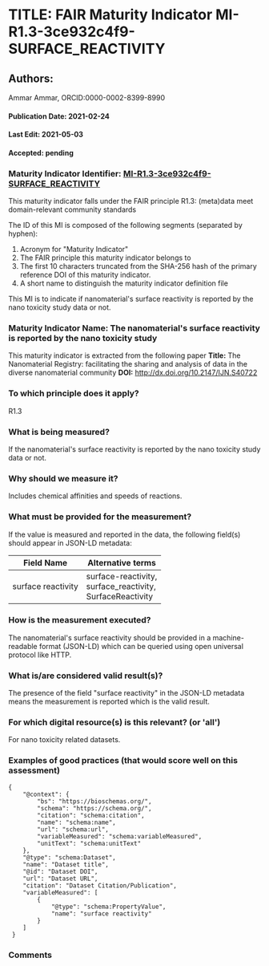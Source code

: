 # TITLE: FAIR Maturity Indicator MI-R1.3-3ce932c4f9-SURFACE_REACTIVITY

## Authors: 
Ammar Ammar, ORCID:0000-0002-8399-8990

#### Publication Date: 2021-02-24
#### Last Edit: 2021-05-03
#### Accepted: pending

### Maturity Indicator Identifier: [MI-R1.3-3ce932c4f9-SURFACE_REACTIVITY](https://w3id.org/fair/maturity_indicator/terms/Gen2/MI-R1.3-3ce932c4f9-SURFACE_REACTIVITY)

This maturity indicator falls under the FAIR principle R1.3:
(meta)data meet domain-relevant community standards

The ID of this MI is composed of the following segments (separated by hyphen):
1. Acronym for "Maturity Indicator"
1. The FAIR principle this maturity indicator belongs to
1. The first 10 characters truncated from the SHA-256 hash of the primary reference DOI of this maturity indicator.
1. A short name to distinguish the maturity indicator definition file

This MI is to indicate if nanomaterial's surface reactivity is reported by the nano toxicity study data or not.

### Maturity Indicator Name:  The nanomaterial's surface reactivity is reported by the nano toxicity study

This maturity indicator is extracted from the following paper 
**Title:** The Nanomaterial Registry: facilitating the sharing and analysis of data in the diverse nanomaterial community
**DOI:** http://dx.doi.org/10.2147/IJN.S40722

### To which principle does it apply?  
R1.3

### What is being measured?
If the nanomaterial's surface reactivity is reported by the nano toxicity study data or not.

### Why should we measure it?
Includes chemical affinities and speeds of reactions.

### What must be provided for the measurement?
If the value is measured and reported in the data, the following field(s) should appear in JSON-LD metadata: 

| Field Name         | Alternative terms                                                |
| ------------------ | ---------------------------------------------------------------- |
| surface reactivity | surface-reactivity,<br>surface_reactivity,<br>SurfaceReactivity  |

### How is the measurement executed?
The nanomaterial's surface reactivity should be provided in a machine-readable format (JSON-LD) which can be queried using open universal protocol like HTTP.

### What is/are considered valid result(s)?
The presence of the field "surface reactivity" in the JSON-LD metadata means the measurement is reported which is the valid result.

### For which digital resource(s) is this relevant? (or 'all')
For nano toxicity related datasets.  

### Examples of good practices (that would score well on this assessment)
```{json}
{
 	"@context": {
 		"bs": "https://bioschemas.org/",
 		"schema": "https://schema.org/",
 		"citation": "schema:citation",
 		"name": "schema:name",
 		"url": "schema:url",
 		"variableMeasured": "schema:variableMeasured",
 		"unitText": "schema:unitText"
 	},
 	"@type": "schema:Dataset",
 	"name": "Dataset title",
 	"@id": "Dataset DOI",
 	"url": "Dataset URL",
 	"citation": "Dataset Citation/Publication",
 	"variableMeasured": [
 		{
 			"@type": "schema:PropertyValue",
 			"name": "surface reactivity"
 		}
 	]
 }
```

### Comments


